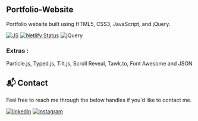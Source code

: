 ## Portfolio-Website
Portfolio website built using HTML5, CSS3, JavaScript, and jQuery.

[![JS](https://img.shields.io/badge/javascript%20-%23323330.svg?&style=for-the-badge&logo=javascript&logoColor=%23F7DF1E)](https://github.com/jigar-sable/Portfolio-Website/search?l=javascript)
[![Netlify Status](https://api.netlify.com/api/v1/badges/c2ec9d15-03ac-4492-bb0f-5180fd0bcb6f/deploy-status)](https://app.netlify.com/sites/krishnasingh-portfolio/deploys)
<img alt="jQuery" src="https://img.shields.io/badge/jquery-%230769AD.svg?style=for-the-badge&logo=jquery&logoColor=white"/>

### Extras : 
Particle.js, Typed.js, Tilt.js, Scroll Reveal, Tawk.to, Font Awesome and JSON


<h2>📬 Contact</h2>

Feel free to reach me through the below handles if you'd like to contact me.

[![linkedin](https://img.shields.io/badge/LinkedIn-0077B5?style=for-the-badge&logo=linkedin&logoColor=white)](https://www.linkedin.com/in/krishna-pratap-singh-10b299203)
[![instagram](https://img.shields.io/badge/Instagram-E4405F?style=for-the-badge&logo=instagram&logoColor=white)](https://www.instagram.com/_krishnaSingh_04)
